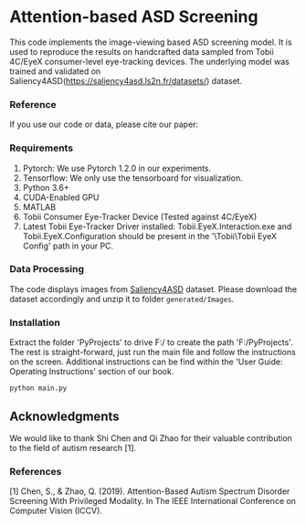 # Attention-based ASD Screening
This code implements the image-viewing based ASD screening model.
It is used to reproduce the results on handcrafted data sampled from Tobii 4C/EyeX consumer-level eye-tracking devices.
The underlying model was trained and validated on Saliency4ASD(https://saliency4asd.ls2n.fr/datasets/) dataset.

### Reference
If you use our code or data, please cite our paper:

### Requirements
1. Pytorch: We use Pytorch 1.2.0 in our experiments.
2. Tensorflow: We only use the tensorboard for visualization.
3. Python 3.6+
4. CUDA-Enabled GPU
5. MATLAB
6. Tobii Consumer Eye-Tracker Device (Tested against 4C/EyeX)
7. Latest Tobii Eye-Tracker Driver installed: Tobii.EyeX.Interaction.exe and Tobii.EyeX.Configuration should be present in the '\Tobii\Tobii EyeX Config' path in your PC.

### Data Processing
The code displays images from [Saliency4ASD](https://saliency4asd.ls2n.fr/datasets/) dataset. Please download the dataset accordingly and unzip it to folder `generated/Images`.

### Installation
Extract the folder 'PyProjects' to drive F:/ to create the path 'F:/PyProjects'. The rest is straight-forward, just run the main file and follow the instructions on the screen.
Additional instructions can be find within the 'User Guide: Operating Instructions' section of our book.
```
python main.py 
```

## Acknowledgments
We would like to thank Shi Chen and Qi Zhao for their valuable contribution to the field of autism research [1].

### References
[1] Chen, S., & Zhao, Q. (2019). Attention-Based Autism Spectrum Disorder Screening With Privileged Modality. In The IEEE International Conference on Computer Vision (ICCV).

